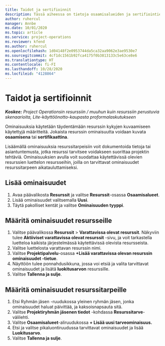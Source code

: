```yaml
---
title: Taidot ja sertifioinnit
description: Tässä aiheessa on tietoja osaamisalueiden ja sertifiointien ominaisuuksien lisäämisestä resursseisin.
author: ruhercul
manager: Annbe
ms.date: 10/01/2020
ms.topic: article
ms.service: project-operations
ms.reviewer: kfend
ms.author: ruhercul
ms.openlocfilehash: 1d04148f2e0953744da5ca32aa9062e3ae9530e7
ms.sourcegitcommit: 4cf1dc1561b92fca4175f0b3813133c5e63ce8e6
ms.translationtype: HT
ms.contentlocale: fi-FI
ms.lasthandoff: 10/28/2020
ms.locfileid: "4128864"
---
```

# <a name="skills-and-certifications"></a>Taidot ja sertifioinnit
_**Koskee:** Project Operationsin resurssiin / muuhun kuin resurssiin perustuvia skenaarioita, Lite-käyttöönotto-kaupasta proformalaskutukseen_

Ominaisuuksia käytetään täydentämään resurssin kykyjen kuvaamiseen käytettyjä määritteitä. Jokaista resurssin ominaisuutta voidaan kuvata **osaamisena** tai **sertifikaattina**.

Lisäämällä ominaisuuksia resurssitarpeisiin voit dokumentoida tietoja tai asiantuntemusta, jotka resurssi tarvitsee voidakseen suorittaa projektin tehtäviä. Ominaisuuksien avulla voit suodattaa käytettävissä olevien resurssien luettelon resursseihin, joilla on tarvittavat ominaisuudet resurssitarpeen aikatauluttamiseksi.

## <a name="add-characteristics"></a>Lisää ominaisuudet

1. Avaa päävalikosta **Resurssit** ja valitse **Resurssit**-osassa **Osaamisalueet**.
2. Lisää ominaisuudet valitsemalla **Uusi**.
3. Täytä pakolliset kentät ja valitse **Ominaisuuden tyyppi**.

## <a name="assign-characteristics-to-resources"></a>Määritä ominaisuudet resursseille

1. Valitse päävalikossa **Resurssit** > **Varattavissa olevat resurssit**. Näkyviin tulee **Aktiiviset varattavissa olevat resurssit** -sivu, ja voit tarkastella luetteloa kaikista järjestelmässä käytettävissä olevista resursseista.
2. Valitse luettelosta varattavan resurssin nimi.
3. Valitse **Projektipalvelu**-osassa **+Lisää varattavissa olevan resurssin ominaisuudet -tietue**.
4. Näyttöön tulee ponnahdusikkuna, jossa voi etsiä ja valita tarvittavat ominaisuudet ja lisätä **luokitusarvon** resurssille.
5. Valitse **Tallenna ja sulje**.

## <a name="assign-characteristics-to-resource-requirements"></a>Määritä ominaisuudet resurssitarpeille

1. Etsi Ryhmän jäsen -ruudukossa yleinen ryhmän jäsen, jonka ominaisuudet haluat päivittää, ja kaksoisnapsauta sitä.
2. Valitse **Projektiryhmän jäsenen tiedot** -kohdassa **Resurssitarve**-välilehti.
3. Valitse **Osaamisalueet**-aliruudukossa **+ Lisää uusi tarveominaisuus.**
4. Etsi ja valitse pikaluontiruudussa tarvittavat ominaisuudet ja lisää **Luokitusarvo**.
5. Valitse **Tallenna ja sulje**.
